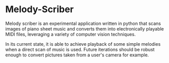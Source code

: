 # Melody-Scriber

Melody scriber is an experimental application written in python that scans images of piano sheet music and converts them into electronically playable MIDI files, leveraging a variety of computer vision techniques.

In its current state, it is able to achieve playback of some simple melodies when a direct scan of music is used. Future iterations should be robust enough to convert pictures taken from a user's camera for example.
